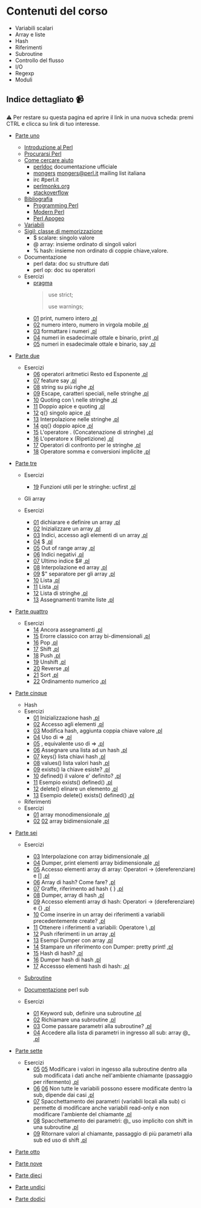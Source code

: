 # Contenuti del corso

* Variabili scalari
* Array e liste
* Hash
* Riferimenti
* Subroutine
* Controllo del flusso
* I/O
* Regexp
* Moduli

## Indice dettagliato :video_camera: 

:warning: Per restare su questa pagina ed aprire il link in una nuova scheda: premi CTRL e clicca su link di tuo interesse.

* [Parte uno](https://www.youtube.com/watch?v=FuBMYa6T8yQ)
  * [Introduzione al Perl](https://youtu.be/FuBMYa6T8yQ?t=252) 
  * [Procurarsi Perl](https://youtu.be/FuBMYa6T8yQ?t=543) 
  * [Come cercare aiuto](https://youtu.be/FuBMYa6T8yQ?t=605) 
    * [perldoc](https://perldoc.perl.org/) documentazione ufficiale 
    * [mongers](https://www.pm.org/) mongers@perl.it mailing list italiana
    * irc #perl.it
    * [perlmonks.org](www.perlmonks.org)
    * [stackoverflow](https://stackoverflow.com/questions/tagged/perl)
  * [Bibliografia](https://youtu.be/FuBMYa6T8yQ?t=924)
    * [Programming Perl](http://shop.oreilly.com/product/9780596004927.do)
    * [Modern Perl](http://modernperlbooks.com/) 
    * [Perl Apogeo](http://www.apogeonline.com/libri/9788850327782/scheda)
  * [Variabili](https://youtu.be/FuBMYa6T8yQ?t=995)
  * [Sigil: classe di memorizzazione](https://youtu.be/FuBMYa6T8yQ?t=1060)
    * $ scalare: singolo valore
    * @ array: insieme ordinato di singoli valori
    * % hash: insieme non ordinato di coppie chiave,valore.
  * Documentazione 
    * perl data: doc su strutture dati 
    * perl op: doc su operatori
  * Esercizi
    * [pragma](https://youtu.be/FuBMYa6T8yQ?t=1451)
       > use strict;
       >
       > use warnings;
       >
    * [01](https://youtu.be/FuBMYa6T8yQ?t=1505) print, numero intero  [.pl](https://github.com/larsen/perl101/blob/master/code/01_scalari/01.pl)
    * [02](https://youtu.be/FuBMYa6T8yQ?t=1631) numero intero, numero in virgola mobile  [.pl](https://github.com/larsen/perl101/blob/master/code/01_scalari/02.pl)
    * [03](https://youtu.be/FuBMYa6T8yQ?t=1667) formattare i numeri  [.pl](https://github.com/larsen/perl101/blob/master/code/01_scalari/03.pl)
    * [04](https://youtu.be/FuBMYa6T8yQ?t=1684) numeri in esadecimale ottale e binario, print  [.pl](https://github.com/larsen/perl101/blob/master/code/01_scalari/04.pl)
    * [05]((https://youtu.be/FuBMYa6T8yQ?t=1716)) numeri in esadecimale ottale e binario, say  [.pl](https://github.com/larsen/perl101/blob/master/code/01_scalari/05.pl)
* [Parte due](https://www.youtube.com/watch?v=7YboH_QdsnU)
  * Esercizi 
    * [06](https://youtu.be/7YboH_QdsnU?t=145) operatori aritmetici Resto ed Esponente  [.pl](https://github.com/larsen/perl101/blob/master/code/01_scalari/06.pl)
    * [07](https://youtu.be/7YboH_QdsnU?t=217) feature say  [.pl](https://github.com/larsen/perl101/blob/master/code/01_scalari/07.pl)
    * [08](https://youtu.be/7YboH_QdsnU?t=337) string su più righe  [.pl](https://github.com/larsen/perl101/blob/master/code/01_scalari/08.pl)
    * [09](https://youtu.be/7YboH_QdsnU?t=442) Escape, caratteri speciali, nelle stringhe  [.pl](https://github.com/larsen/perl101/blob/master/code/01_scalari/09.pl)
    * [10](https://youtu.be/7YboH_QdsnU?t=502) Quoting con \  nelle stringhe  [.pl](https://github.com/larsen/perl101/blob/master/code/01_scalari/10.pl)
    * [11](https://youtu.be/7YboH_QdsnU?t=580) Doppio apice e quoting  [.pl](https://github.com/larsen/perl101/blob/master/code/01_scalari/11.pl)
    * [12](https://youtu.be/7YboH_QdsnU?t=600) q{} singolo apice  [.pl](https://github.com/larsen/perl101/blob/master/code/01_scalari/12.pl)
    * [13](https://youtu.be/7YboH_QdsnU?t=637) Interpolazione nelle stringhe  [.pl](https://github.com/larsen/perl101/blob/master/code/01_scalari/13.pl)
    * [14](https://youtu.be/7YboH_QdsnU?t=700) qq{} doppio apice  [.pl](https://github.com/larsen/perl101/blob/master/code/01_scalari/14.pl)
    * [15](https://youtu.be/7YboH_QdsnU?t=1024) L'operatore . (Concatenazione di stringhe)  [.pl](https://github.com/larsen/perl101/blob/master/code/01_scalari/15.pl)
    * [16](https://youtu.be/7YboH_QdsnU?t=1462) L'operatore x (Ripetizione)  [.pl](https://github.com/larsen/perl101/blob/master/code/01_scalari/16.pl)
    * [17](https://youtu.be/7YboH_QdsnU?t=1617) Operatori di confronto per le stringhe  [.pl](https://github.com/larsen/perl101/blob/master/code/01_scalari/17.pl)
    * [18](https://youtu.be/7YboH_QdsnU?t=1696) Operatore somma e conversioni implicite  [.pl](https://github.com/larsen/perl101/blob/master/code/01_scalari/18.pl)
* [Parte tre](https://www.youtube.com/watch?v=_KwIAHpLH14&t=320s)
  * Esercizi
     * [19](https://youtu.be/_KwIAHpLH14?t=212) Funzioni utili per le stringhe: ucfirst  [.pl](https://github.com/larsen/perl101/blob/master/code/01_scalari/19.pl)
     
   * Gli array 
   * Esercizi
     * [01](https://youtu.be/_KwIAHpLH14?t=409) dichiarare e definire un array  [.pl](https://github.com/larsen/perl101/blob/master/code/02_array_liste/01.pl)
     * [02](https://youtu.be/_KwIAHpLH14?t=483) Inizializzare un array  [.pl](https://github.com/larsen/perl101/blob/master/code/02_array_liste/02.pl)
     * [03](https://youtu.be/_KwIAHpLH14?t=483) Indici, accesso agli elementi di un array  [.pl](https://github.com/larsen/perl101/blob/master/code/02_array_liste/03.pl)
     * [04](https://youtu.be/_KwIAHpLH14?t=769) $  [.pl](https://github.com/larsen/perl101/blob/master/code/02_array_liste/04.pl)
     * [05](https://youtu.be/_KwIAHpLH14?t=795) Out of range array  [.pl](https://github.com/larsen/perl101/blob/master/code/02_array_liste/05.pl)
     * [06](https://youtu.be/_KwIAHpLH14?t=839) Indici negativi  [.pl](https://github.com/larsen/perl101/blob/master/code/02_array_liste/06.pl)
     * [07](https://youtu.be/_KwIAHpLH14?t=882) Ultimo indice $#  [.pl](https://github.com/larsen/perl101/blob/master/code/02_array_liste/07.pl)
     * [08](https://youtu.be/_KwIAHpLH14?t=1062) Interpolazione ed array  [.pl](https://github.com/larsen/perl101/blob/master/code/02_array_liste/08.pl)
     * [09](https://youtu.be/_KwIAHpLH14?t=1112) $" separatore per gli array  [.pl](https://github.com/larsen/perl101/blob/master/code/02_array_liste/09.pl)
     * [10](https://youtu.be/_KwIAHpLH14?t=1540) Lista [.pl](https://github.com/larsen/perl101/blob/master/code/02_array_liste/10.pl)
     * [11](https://youtu.be/_KwIAHpLH14?t=1598) Lista  [.pl](https://github.com/larsen/perl101/blob/master/code/02_array_liste/11.pl)
     * [12](https://youtu.be/_KwIAHpLH14?t=1662) Lista di stringhe  [.pl](https://github.com/larsen/perl101/blob/master/code/02_array_liste/12.pl)
     * [13](https://youtu.be/_KwIAHpLH14?t=1733) Assegnamenti tramite liste  [.pl](https://github.com/larsen/perl101/blob/master/code/02_array_liste/13.pl)

* [Parte quattro](https://www.youtube.com/watch?v=AFNMgNScIDw&t=1527s)
  * Esercizi
     * [14](https://youtu.be/AFNMgNScIDw?t=127) Ancora assegnamenti  [.pl](https://github.com/larsen/perl101/blob/master/code/02_array_liste/14.pl)
     * [15](https://youtu.be/AFNMgNScIDw?t=206) Erorre classico con array bi-dimensionali  [.pl](https://github.com/larsen/perl101/blob/master/code/02_array_liste/15.pl)
     * [16](https://youtu.be/AFNMgNScIDw?t=484) Pop  [.pl](https://github.com/larsen/perl101/blob/master/code/02_array_liste/16.pl)
     * [17](https://youtu.be/AFNMgNScIDw?t=557) Shift  [.pl](https://github.com/larsen/perl101/blob/master/code/02_array_liste/17.pl)
     * [18](https://youtu.be/AFNMgNScIDw?t=581) Push  [.pl](https://github.com/larsen/perl101/blob/master/code/02_array_liste/18.pl)
     * [19](https://youtu.be/AFNMgNScIDw?t=682) Unshift  [.pl](https://github.com/larsen/perl101/blob/master/code/02_array_liste/19.pl)
     * [20](https://youtu.be/AFNMgNScIDw?t=795) Reverse  [.pl](https://github.com/larsen/perl101/blob/master/code/02_array_liste/20.pl)
     * [21](https://youtu.be/AFNMgNScIDw?t=1358) Sort  [.pl](https://github.com/larsen/perl101/blob/master/code/02_array_liste/21.pl)
     * [22](https://youtu.be/AFNMgNScIDw?t=1379) Ordinamento numerico [.pl](https://github.com/larsen/perl101/blob/master/code/02_array_liste/22.pl)
     
* [Parte cinque](https://www.youtube.com/watch?v=rNz_4rMmYxw)
  * Hash
  * Esercizi
    * [01](https://youtu.be/rNz_4rMmYxw?t=24) Inizializzazione hash [.pl](https://github.com/larsen/perl101/blob/master/code/03_hash/01.pl)
    * [02](https://youtu.be/rNz_4rMmYxw?t=72) Accesso agli elementi [.pl](https://github.com/larsen/perl101/blob/master/code/03_hash/02.pl)
    * [03](https://youtu.be/rNz_4rMmYxw?t=141) Modifica hash, aggiunta coppia chiave valore [.pl](https://github.com/larsen/perl101/blob/master/code/03_hash/03.pl)
    * [04](https://youtu.be/rNz_4rMmYxw?t=223) Uso di => [.pl](https://github.com/larsen/perl101/blob/master/code/03_hash/04.pl)
    * [05](https://youtu.be/rNz_4rMmYxw?t=270) , equivalente uso di => [.pl](https://github.com/larsen/perl101/blob/master/code/03_hash/05.pl)
    * [06](https://youtu.be/rNz_4rMmYxw?t=310) Assegnare una lista ad un hash [.pl](https://github.com/larsen/perl101/blob/master/code/03_hash/06.pl)
    * [07](https://youtu.be/rNz_4rMmYxw?t=416) keys() lista chiavi hash [.pl](https://github.com/larsen/perl101/blob/master/code/03_hash/07.pl)
    * [08](https://youtu.be/rNz_4rMmYxw?t=461) values() lista valori hash [.pl](https://github.com/larsen/perl101/blob/master/code/03_hash/08.pl)
    * [09](https://youtu.be/rNz_4rMmYxw?t=596) exists() la chiave esiste? [.pl](https://github.com/larsen/perl101/blob/master/code/03_hash/09.pl)
    * [10](https://youtu.be/rNz_4rMmYxw?t=665) defined() il valore e' definito? [.pl](https://github.com/larsen/perl101/blob/master/code/03_hash/10.pl)
    * [11](https://youtu.be/rNz_4rMmYxw?t=755) Esempio exists() defined() [.pl](https://github.com/larsen/perl101/blob/master/code/03_hash/11.pl)
    * [12](https://youtu.be/rNz_4rMmYxw?t=1188) delete() elinare un elemento [.pl](https://github.com/larsen/perl101/blob/master/code/03_hash/12.pl)
    * [13](https://youtu.be/rNz_4rMmYxw?t=1279) Esempio delete() exists() defined() [.pl](https://github.com/larsen/perl101/blob/master/code/03_hash/13.pl)
  * Riferimenti
  * Esercizi
    * [01]() array monodimensionale [.pl](https://github.com/larsen/perl101/blob/master/code/04_riferimenti/01.pl)
    * [02](https://youtu.be/rNz_4rMmYxw?t=1401) [02](https://youtu.be/rNz_4rMmYxw?t=1734) array bidimensionale [.pl](https://github.com/larsen/perl101/blob/master/code/04_riferimenti/02.pl)
* [Parte sei](https://www.youtube.com/watch?v=j_Df5hhDkbE)
  * Esercizi
    * [03](https://youtu.be/j_Df5hhDkbE?t=53) Interpolazione con array bidimensionale [.pl](https://github.com/larsen/perl101/blob/master/code/04_riferimenti/03.pl)
    * [04](https://youtu.be/j_Df5hhDkbE?t=139) Dumper, print elementi array bidimensionale [.pl](https://github.com/larsen/perl101/blob/master/code/04_riferimenti/04.pl)
    * [05](https://youtu.be/j_Df5hhDkbE?t=254) Accesso elementi array di array: Operatori -> (dereferenziare) e [] [.pl](https://github.com/larsen/perl101/blob/master/code/04_riferimenti/05.pl)
    * [06](https://youtu.be/j_Df5hhDkbE?t=368) Array di hash? Come fare? [.pl](https://github.com/larsen/perl101/blob/master/code/04_riferimenti/06.pl)
    * [07](https://youtu.be/j_Df5hhDkbE?t=410) Graffe, riferimento ad hash { } [.pl](https://github.com/larsen/perl101/blob/master/code/04_riferimenti/07.pl)
    * [08](https://youtu.be/j_Df5hhDkbE?t=524) Dumper, array di hash [.pl](https://github.com/larsen/perl101/blob/master/code/04_riferimenti/08.pl)
    * [09](https://youtu.be/j_Df5hhDkbE?t=532) Accesso elementi array di hash: Operatori -> (dereferenziare) e {} [.pl](https://github.com/larsen/perl101/blob/master/code/04_riferimenti/09.pl)
    * [10](https://youtu.be/j_Df5hhDkbE?t=612) Come inserire in un array dei riferimenti a variabili precedentemente create? [.pl](https://github.com/larsen/perl101/blob/master/code/04_riferimenti/10.pl)
    * [11](https://youtu.be/j_Df5hhDkbE?t=682) Ottenere i riferimenti a variabili: Operatore \ [.pl](https://github.com/larsen/perl101/blob/master/code/04_riferimenti/11.pl)
    * [12](https://youtu.be/j_Df5hhDkbE?t=930) Push riferimenti in un array [.pl](https://github.com/larsen/perl101/blob/master/code/04_riferimenti/12.pl)
    * [13](https://youtu.be/j_Df5hhDkbE?t=1007) Esempi Dumper con array [.pl](https://github.com/larsen/perl101/blob/master/code/04_riferimenti/13.pl)
    * [14](https://youtu.be/j_Df5hhDkbE?t=1009) Stampare un riferimento con Dumper: pretty print! [.pl](https://github.com/larsen/perl101/blob/master/code/04_riferimenti/14.pl)
    * [15](https://youtu.be/j_Df5hhDkbE?t=1009) Hash di hash? [.pl](https://github.com/larsen/perl101/blob/master/code/04_riferimenti/15.pl)
    * [16](https://youtu.be/j_Df5hhDkbE?t=1067) Dumper hash di hash [.pl](https://github.com/larsen/perl101/blob/master/code/04_riferimenti/16.pl)
    * [17](https://youtu.be/j_Df5hhDkbE?t=1136) Accessso elementi hash di hash: [.pl](https://github.com/larsen/perl101/blob/master/code/04_riferimenti/17.pl)
  
  * [Subroutine](https://youtu.be/j_Df5hhDkbE?t=1310)
  * [Documentazione](https://youtu.be/j_Df5hhDkbE?t=1377) perl sub
  * Esercizi
    * [01](https://youtu.be/j_Df5hhDkbE?t=1397) Keyword sub, definire una subroutine [.pl](https://github.com/larsen/perl101/blob/master/code/05_subroutine/01.pl)
    * [02](https://youtu.be/j_Df5hhDkbE?t=1441) Richiamare una subroutine [.pl](https://github.com/larsen/perl101/blob/master/code/05_subroutine/02.pl)
    * [03](https://youtu.be/j_Df5hhDkbE?t=1598) Come passare parametri alla subroutine? [.pl](https://github.com/larsen/perl101/blob/master/code/05_subroutine/03.pl)
    * [04](https://youtu.be/j_Df5hhDkbE?t=1623) Accedere alla lista di parametri in ingresso all sub: array @_ [.pl](https://github.com/larsen/perl101/blob/master/code/05_subroutine/04.pl)

* [Parte sette](https://www.youtube.com/watch?v=HZjNTlr2wnU)
   * Esercizi
     * [05](https://youtu.be/HZjNTlr2wnU?t=4) [05](https://youtu.be/HZjNTlr2wnU?t=62) Modificare i valori in ingesso alla subroutine dentro alla sub modificata i dati anche nell'ambiente chiamante (passaggio per rifermento)  [.pl](https://github.com/larsen/perl101/blob/master/code/05_subroutine/05.pl) 
     * [06](https://youtu.be/HZjNTlr2wnU?t=8) [06](https://youtu.be/HZjNTlr2wnU?t=163) Non tutte le variabili possono essere modificate dentro la sub, dipende dai casi [.pl](https://github.com/larsen/perl101/blob/master/code/05_subroutine/06.pl)
     * [07](https://youtu.be/HZjNTlr2wnU?t=253) Spacchettamento dei parametri (variabili locali alla sub) ci permette di modificare anche variabili read-only e non modificare l'ambiente del chiamante [.pl](https://github.com/larsen/perl101/blob/master/code/05_subroutine/07.pl)
     * [08](https://youtu.be/HZjNTlr2wnU?t=346) Spacchettamento dei parametri: @_ uso implicito con shift in una subroutine [.pl](https://github.com/larsen/perl101/blob/master/code/05_subroutine/08.pl)
     * [09](https://youtu.be/HZjNTlr2wnU?t=1341) Ritornare valori al chiamante, passaggio di più parametri alla sub ed uso di shift [.pl](https://github.com/larsen/perl101/blob/master/code/05_subroutine/09.pl)
* [Parte otto](https://www.youtube.com/watch?v=a-S2UdLSFek&t=1526s)
* [Parte nove](https://www.youtube.com/watch?v=txONHbwdszY)
* [Parte dieci](https://www.youtube.com/watch?v=yYfmODxb6hM)
* [Parte undici](https://www.youtube.com/watch?v=4HTYi4brUgU)
* [Parte dodici](https://www.youtube.com/watch?v=Pb-omJ6Scc0)
